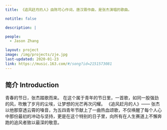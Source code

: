 ```yaml
---
title: 《追风赶月的人》由陈可心作词，唐汉霄作曲，是张杰演唱的歌曲。

notitle: false

description: |

people:
  - Jason Zhang

layout: project
image: /img/projects/zje.jpg
last-updated: 2020-01-23
link: https://music.163.com/#/song?id=2151573081
---
```


## 简介 Introduction
青春的节日，张杰踏歌而来。 在这个属于青年的节日里，一首歌，如同一股强劲的风，吹散了岁月的尘埃，让梦想的光芒再次闪耀。 《追风赶月的人》—— 张杰以他那穿透云霄的嗓音，为五四青年节献上了一曲热血颂歌，不仅唤醒了每个人心中那份最初的冲动与坚持，更是在这个特别的日子里，向所有在人生赛道上不懈奔跑的追风者致以最深的敬意。

